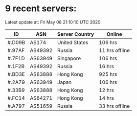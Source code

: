 # 9 recent servers:

Latest update at: Fri May 08 21:10:10 UTC 2020

| ID | ASN | Server Country | Online |
| -- | --- | -------------- | ------ |
| #.D09B | AS174 | United States | 106 hrs |
| #.97AF | AS49392 | Russia | 11 hrs offline |
| #.7F1D | AS63949 | Singapore | 106 hrs |
| #.1F2B | AS49392 | Russia | 16 hrs |
| #.BD3E | AS63888 | Hong Kong | 925 hrs |
| #.2A79 | AS63949 | Japan | 106 hrs |
| #.33B9 | AS63888 | Hong Kong | 12 hrs |
| #.FC14 | AS64271 | Hong Kong | 14 hrs |
| #.A797 | AS51659 | Russia | 33 hrs offline |

